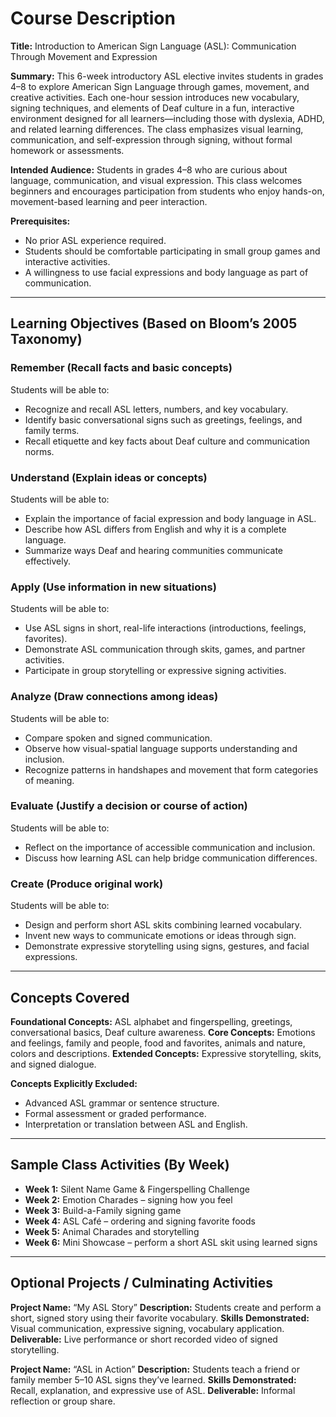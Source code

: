 # Course Description

**Title:** Introduction to American Sign Language (ASL): Communication Through Movement and Expression

**Summary:**
This 6-week introductory ASL elective invites students in grades 4–8 to explore American Sign Language through games, movement, and creative activities. Each one-hour session introduces new vocabulary, signing techniques, and elements of Deaf culture in a fun, interactive environment designed for all learners—including those with dyslexia, ADHD, and related learning differences. The class emphasizes visual learning, communication, and self-expression through signing, without formal homework or assessments.

**Intended Audience:**
Students in grades 4–8 who are curious about language, communication, and visual expression. This class welcomes beginners and encourages participation from students who enjoy hands-on, movement-based learning and peer interaction.

**Prerequisites:**

* No prior ASL experience required.
* Students should be comfortable participating in small group games and interactive activities.
* A willingness to use facial expressions and body language as part of communication.

---

## **Learning Objectives (Based on Bloom’s 2005 Taxonomy)**

### **Remember (Recall facts and basic concepts)**

Students will be able to:

* Recognize and recall ASL letters, numbers, and key vocabulary.
* Identify basic conversational signs such as greetings, feelings, and family terms.
* Recall etiquette and key facts about Deaf culture and communication norms.

### **Understand (Explain ideas or concepts)**

Students will be able to:

* Explain the importance of facial expression and body language in ASL.
* Describe how ASL differs from English and why it is a complete language.
* Summarize ways Deaf and hearing communities communicate effectively.

### **Apply (Use information in new situations)**

Students will be able to:

* Use ASL signs in short, real-life interactions (introductions, feelings, favorites).
* Demonstrate ASL communication through skits, games, and partner activities.
* Participate in group storytelling or expressive signing activities.

### **Analyze (Draw connections among ideas)**

Students will be able to:

* Compare spoken and signed communication.
* Observe how visual-spatial language supports understanding and inclusion.
* Recognize patterns in handshapes and movement that form categories of meaning.

### **Evaluate (Justify a decision or course of action)**

Students will be able to:

* Reflect on the importance of accessible communication and inclusion.
* Discuss how learning ASL can help bridge communication differences.

### **Create (Produce original work)**

Students will be able to:

* Design and perform short ASL skits combining learned vocabulary.
* Invent new ways to communicate emotions or ideas through sign.
* Demonstrate expressive storytelling using signs, gestures, and facial expressions.

---

## **Concepts Covered**

**Foundational Concepts:** ASL alphabet and fingerspelling, greetings, conversational basics, Deaf culture awareness.
**Core Concepts:** Emotions and feelings, family and people, food and favorites, animals and nature, colors and descriptions.
**Extended Concepts:** Expressive storytelling, skits, and signed dialogue.

**Concepts Explicitly Excluded:**

* Advanced ASL grammar or sentence structure.
* Formal assessment or graded performance.
* Interpretation or translation between ASL and English.

---

## **Sample Class Activities (By Week)**

* **Week 1:** Silent Name Game & Fingerspelling Challenge
* **Week 2:** Emotion Charades – signing how you feel
* **Week 3:** Build-a-Family signing game
* **Week 4:** ASL Café – ordering and signing favorite foods
* **Week 5:** Animal Charades and storytelling
* **Week 6:** Mini Showcase – perform a short ASL skit using learned signs

---

## **Optional Projects / Culminating Activities**

**Project Name:** “My ASL Story”
**Description:** Students create and perform a short, signed story using their favorite vocabulary.
**Skills Demonstrated:** Visual communication, expressive signing, vocabulary application.
**Deliverable:** Live performance or short recorded video of signed storytelling.

**Project Name:** “ASL in Action”
**Description:** Students teach a friend or family member 5–10 ASL signs they’ve learned.
**Skills Demonstrated:** Recall, explanation, and expressive use of ASL.
**Deliverable:** Informal reflection or group share.



